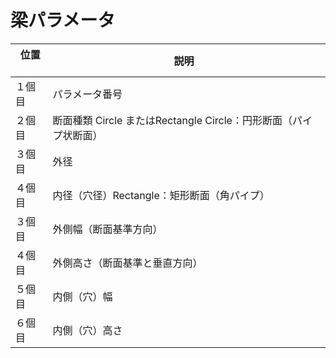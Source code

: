 # 梁パラメータ

  

|  位置  | 説明  |
| ---- | ---- |
|１個目|パラメータ番号|
|２個目|断面種類 Circle またはRectangle Circle：円形断面（パイプ状断面）|
|３個目|外径|
|４個目|内径（穴径）Rectangle：矩形断面（角パイプ）|
|３個目|外側幅（断面基準方向）|
|４個目|外側高さ（断面基準と垂直方向）|
|５個目|内側（穴）幅|
|６個目|内側（穴）高さ|
